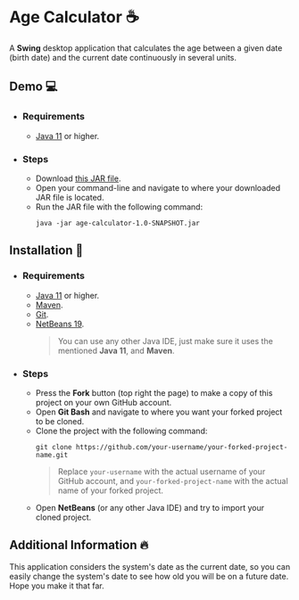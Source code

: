 # Age Calculator ☕

A **Swing** desktop application that calculates the age between a given date (birth date) and the current date continuously in several units. </br>

## Demo 💻

- ### Requirements

  - [Java 11](https://docs.aws.amazon.com/corretto/latest/corretto-11-ug/downloads-list.html) or higher.

- ### Steps

  - Download [this JAR file](https://github.com/arzak21st/age-calculator/releases/download/v1.0-SNAPSHOT/age-calculator-1.0-SNAPSHOT.jar).
  - Open your command-line and navigate to where your downloaded JAR file is located.
  - Run the JAR file with the following command:
      ```
      java -jar age-calculator-1.0-SNAPSHOT.jar
      ```

## Installation 🔌

- ### Requirements

  - [Java 11](https://docs.aws.amazon.com/corretto/latest/corretto-11-ug/downloads-list.html) or higher.
  - [Maven](https://maven.apache.org/download.cgi).
  - [Git](https://git-scm.com/downloads).
  - [NetBeans 19](https://netbeans.apache.org/front/main/download/nb19/).
    > You can use any other Java IDE, just make sure it uses the mentioned **Java 11**, and **Maven**. </br>

- ### Steps

  - Press the **Fork** button (top right the page) to make a copy of this project on your own GitHub account.
  - Open **Git Bash** and navigate to where you want your forked project to be cloned.
  - Clone the project with the following command:
      ```
      git clone https://github.com/your-username/your-forked-project-name.git
      ```
      > Replace `your-username` with the actual username of your GitHub account, and `your-forked-project-name` with the actual name of your forked project. </br>
  - Open **NetBeans** (or any other Java IDE) and try to import your cloned project.

## Additional Information 🔥

This application considers the system's date as the current date, 
so you can easily change the system's date to see how old you will be on a future date. </br>
Hope you make it that far. </br>
